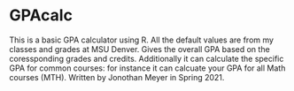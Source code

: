 # GPAcalc
This is a basic GPA calculator using R. All the default values are from my classes and grades at MSU Denver. Gives the overall GPA based on the coressponding grades and credits.
Additionally it can calculate the specific GPA for common courses: for instance it can calcuate your GPA for all Math courses (MTH). Written by Jonothan Meyer in Spring 2021.
